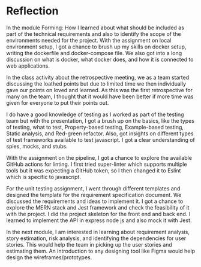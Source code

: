# Reflection
In the module Forming: How I learned about what should be included as part of the technical requirements and also to identify the scope of the environments needed for the project. With the assignment on local environment setup, I got a chance to brush up my skills on docker setup, writing the dockerfile and docker-compose file. We also got into a long discussion on what is docker, what docker does, and how it is connected to web applications. 

In the class activity about the retrospective meeting, we as a team started discussing the loathed points but due to limited time we then individually gave our points on loved and learned. As this was the first retrospective for many on the team, I thought that it would have been better if more time was given for everyone to put their points out.

I do have a good knowledge of testing as I worked as part of the testing team but with the presentation, I got a brush up on the basics, like the types of testing, what to test, Property-based testing, Example-based testing, Static analysis, and Red-green refactor. Also, got insights on different types of test frameworks available to test javascript. I got a clear understanding of spies, mocks, and stubs. 

With the assignment on the pipeline, I got a chance to explore the available GitHub actions for linting. I first tried super-linter which supports multiple tools but it was expecting a GitHub token, so I then changed it to Eslint which is specific to javascript. 

For the unit testing assignment, I went through different templates and designed the template for the requirement specification document. We discussed the requirements and ideas to implement it. I got a chance to explore the MERN stack and Jest framework and check the feasibility of it with the project. I did the project skeleton for the front end and back end. I learned to implement the API in express node js and also mock it with Jest. 

In the next module, I am interested in learning about requirement analysis, story estimation, risk analysis, and identifying the dependencies for user stories. This would help the team in picking up the user stories and estimating them. An introduction to any designing tool like Figma would help design the wireframes/prototypes.

